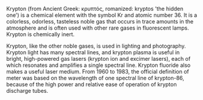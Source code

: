 ﻿Krypton (from Ancient Greek: κρυπτός, romanized: kryptos 'the hidden one') is a chemical element with the symbol Kr and atomic number 36. It is a colorless, odorless, tasteless noble gas that occurs in trace amounts in the atmosphere and is often used with other rare gases in fluorescent lamps. Krypton is chemically inert.

Krypton, like the other noble gases, is used in lighting and photography. Krypton light has many spectral lines, and krypton plasma is useful in bright, high-powered gas lasers (krypton ion and excimer lasers), each of which resonates and amplifies a single spectral line. Krypton fluoride also makes a useful laser medium. From 1960 to 1983, the official definition of meter was based on the wavelength of one spectral line of krypton-86, because of the high power and relative ease of operation of krypton discharge tubes.

